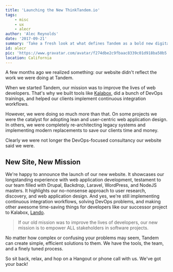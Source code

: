 ```yaml
---
title: 'Launching the New ThinkTandem.io'
tags:
    - misc
    - ux
    - alecr
author: 'Alec Reynolds'
date: '2017-09-21'
summary: 'Take a fresh look at what defines Tandem as a bold new digital agency.'
id: alecr
pic: 'https://www.gravatar.com/avatar/f274dbe2c9fbaac8339c01d918ba50b5'
location: California
---
```


A few months ago we realized something: our website didn't reflect the work we were doing at Tandem.

When we started Tandem, our mission was to improve the lives of web developers. That's why we built tools like [Kalabox](https://www.kalabox.io), did a bunch of DevOps trainings, and helped our clients implement continuous integration workflows.

However, we were doing so much more than that. On some projects we were the catalyst for adopting lean and user-centric web application design. In others, we were completely re-architecting legacy systems and implementing modern replacements to save our clients time and money.

Clearly we were not longer the DevOps-focused consultancy our website said we were.

## New Site, New Mission

We're happy to announce the launch of our new website. It showcases our longstanding experience with web application development, testament to our team filled with Drupal, Backdrop, Laravel, WordPress, and NodeJS masters. It highlights our no-nonsense approach to user research, discovery, and web application design. And yes, we're still implementing continuous integration workflows, solving DevOps problems, and making other awesome time-saving things for developers like our successor project to Kalabox, [Lando](https://docs.lndo.io).

> If our old mission was to improve the lives of developers, our new mission is to empower ALL stakeholders in software projects.

No matter how complex or confusing your problems may seem, Tandem can create simple, efficient solutions to them. We have the tools, the team, and a finely tuned process.

So sit back, relax, and hop on a Hangout or phone call with us. We've got your back!
